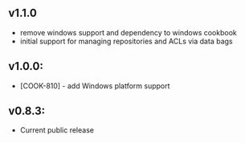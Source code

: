 ## v1.1.0

* remove windows support and dependency to windows cookbook
* initial support for managing repositories and ACLs via data bags 

## v1.0.0:

* [COOK-810] - add Windows platform support

## v0.8.3:

* Current public release
